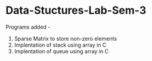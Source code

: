 # Data-Stuctures-Lab-Sem-3
Programs added - 
1. Sparse Matrix to store non-zero elements
2. Implentation of stack using array in C
3. Implentation of queue using array in C